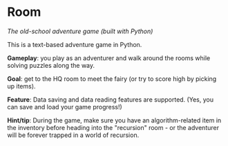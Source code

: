 # Room
*The old-school adventure game (built with Python)*

This is a text-based adventure game in Python. 

**Gameplay**: you play as an adventurer and walk around the rooms while solving puzzles along the way.

**Goal**: get to the HQ room to meet the fairy (or try to score high by picking up items).

**Feature**: Data saving and data reading features are supported. (Yes, you can save and load your game progress!)

**Hint/tip**: During the game, make sure you have an algorithm-related item in the inventory before heading into the "recursion" room - or the adventurer will be forever trapped in a world of recursion.
